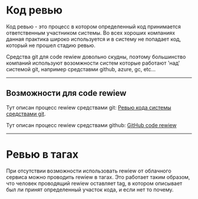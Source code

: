 # Код ревью

Код ревью - это процесс в котором определенный код принимается ответственным участником системы. Во всех хороших компаниях данная практика широко используется и в систему не попадает код, который не прошел стадию ревью.

Средства git для code rewiew довольно скудны, поэтому большинство компаний используют возомжности систем которые работают 'над' системой git, например средставми github, azure, gc, etc...

---

## Возможности для code rewiew

Тут описан процесс rewiew средствами git: [Ревью кода системы средствами git](https://habr.com/ru/post/490608/).

Тут описан процесс rewiew средствами github: [GitHub code rewiew](https://github.com/features/code-review)

---

# Ревью в тагах

При отсутствии возможности использовать rewiew от облачного сервиса можно проводить rewiew в тагах. Это работает таким образом, что человек проводящий rewiew оставляет tag, в котором описывает был ли принят определенный участок кода, и если нет то почему.

